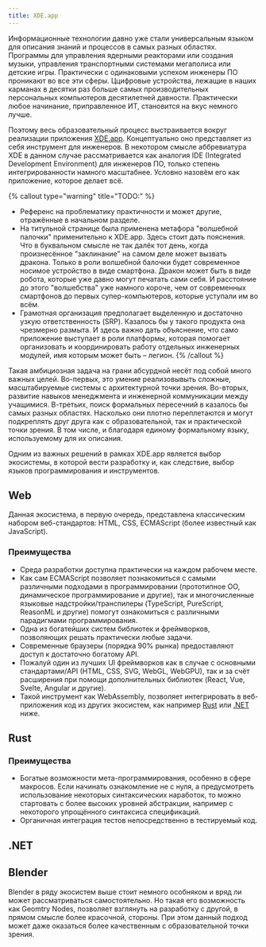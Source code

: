 ```yaml
---
title: XDE.app
---
```


Информационные технологии давно уже стали универсальным языком для описания знаний и процессов в самых
разных областях. Программы для управления ядерными реакторами или создания музыки, управления транспортными
системами мегаполиса или детские игры. Практически с одинаковыми успехом инженеры ПО проникают во все
эти сферы. Ццифровые устройства, лежащие в наших карманах в десятки раз больше самых производительных
персональных компьютеров десятилетней давности. Практически любое начинание, приправленное ИТ, становится
на вкус немного лучше.

Поэтому весь образовательный процесс выстраивается вокруг реализации приложения [XDE.app](https://xde.app).
Концептуально оно представляет из себя инструмент для инженеров. В некотором смысле аббревиатура XDE
в данном случае рассматривается как аналогия IDE (Integrated Development Environment) для инженеров
ПО, только степень интегрированности намного масштабнее. Условно назовём его как приложение, которое
делает всё.

{% callout type="warning" title="TODO:" %}
- Референс на проблематику практичности и может другие, отражённые в начальном разделе.
- На титульной странице была применена метафора "волшебной палочки" применительно к XDE.app. Здесь
стоит дать пояснения. Что в буквальном смысле не так далёк тот день, когда произнесённое "заклинание"
на самом деле может вызвать дракона. Только в роли волшебной балочки будет современное носимое
устройство в виде смартфона. Дракон может быть в виде робота, которые уже давно могут печатать сами
себя. И расстояние до этого "волшебства" уже намного короче, чем от современных смартфонов до
первых супер-компьютеров, которые уступали им во всём.
- Грамотная организация предполагает выделенную и достаточно узкую ответственность (SRP). Казалось
бы у такого продукта она чрезмерно размыта. И здесь важно дать объяснение, что само приложение
выступает в роли платформы, которая помогает организовать и координировать работу отдельных
инженерных модулей, имя которым может быть &ndash; легион.
{% /callout %}

Такая амбициозная задача на грани абсурдной несёт под собой много важных целей. Во-первых, это
умение реализовывыть сложные, масштабируемые системы с архитектурной точки зрения. Во-вторых,
развитие навыков менеджмента и инженерной коммуникации между учащимися. В-третьих, поиск формальных
пересечний в казалось бы самых разных областях. Насколько они плотно переплетаются и могут
подкреплять друг друга как с образовательной, так и практической точки зрения. В том числе, и
благодаря единому формальному языку, используемому для их описания.

Одним из важных решений в рамках XDE.app является выбор экосистемы, в которой вести разработку и,
как следствие, выбор языков программирования и инструментов.

## Web

Данная экосистема, в первую очередь, представлена классическим набором веб-стандартов: HTML, CSS,
ECMAScript (более известный как JavaScript).

### Преимущества

- Среда разработки доступна практически на каждом рабочем месте.
- Как сам ECMAScript позволяет познакомиться с самыми различными подходами в программировании
(прототипное ОО, динамическое программирование и другие), так и многочисленные языковые
надстройки/транспилеры (TypeScript, PureScript, ReasonML и другие) помогут ознакомиться с различными
парадигмами программирования.
- Одна из богатейших систем библиотек и фреймворков, позволяющих решать практически любые задачи.
- Современные браузеры (порядка 90% рынка) предоставляют доступ к достаточно богатому API.
- Пожалуй один из лучших UI фреймворков как в случае с основными стандартами/API
(HTML, CSS, SVG, WebGL, WebGPU), так и за счёт расширения при помощи дополнительных библиотек
(React, Vue, Svelte, Angular и другие).
- Такой инструмент как WebAssembly, позволяет интегрировать в веб-приложения код из других
экосистем, как например [Rust](#rust) или [.NET](#net) ниже.

## Rust

### Преимущества

- Богатые возможности мета-программирования, особенно в сфере макросов. Если начинать ознакомление
не с нуля, а предусмотреть использование некоторых синтаксических наработок, то можно стартовать
с более высоких уровней абстракции, например с некоторого упрощённого синтаксиса спецификаций.
- Органичная интеграция тестов непосредственно в тестируемый код.

## .NET

## Blender

Blender в ряду экосистем выше стоит немного особняком и вряд ли может рассматриваться самостоятельно.
Но такая его возможность как Geomtry Nodes, позволяет взглянуть на разработку с другой, в прямом
смысле более красочной, стороны. При этом данный подход может даже оказаться более качественным с
образовательной точки зрения.